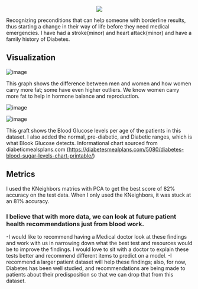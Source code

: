 <p align = "center"> 
  <img src = "https://github.com/Luz-Dobbins/Metabolic-Syndrome/assets/123646377/4bcee078-cc77-454d-87bd-b76cef59c8e5.png">
</p>

Recognizing preconditions that can help someone with borderline results, thus starting a change in their way of life before they need medical emergencies. I have had a stroke(minor) and heart attack(minor) and have a family history of Diabetes.


## Visualization

![image](https://user-images.githubusercontent.com/123646377/230627462-3d703e31-9702-44e9-af9b-96627a33154e.png)

This graph shows the difference between men and women and how women carry more fat; some have even higher outliers. We know women carry more fat to help in hormone balance and reproduction.

![image](https://user-images.githubusercontent.com/123646377/230627686-c2b4bedd-8ad4-43b8-be02-65e2918698e6.png)

![image](https://user-images.githubusercontent.com/123646377/230627902-7dfa3636-8cd5-43dd-b904-3211c3273d3f.png)


This graft shows the Blood Glucose levels per age of the patients in this dataset. I also added the normal, pre-diabetic, and Diabetic ranges, which is what Blook Glucose detects.
Informational chart sourced from diabeticmealsplans.com (https://diabetesmealplans.com/5080/diabetes-blood-sugar-levels-chart-printable/)

## Metrics
I used the KNeighbors matrics with PCA to get the best score of 82% accuracy on the test data. When I only used the KNeighbors, it was stuck at an 81% accuracy.

### I believe that with more data, we can look at future patient health recommendations just from blood work. 
-I would like to recommend having a Medical doctor look at these findings and work with us in narrowing down what the best test and resources would be to improve the findings. I would love to sit with a doctor to explain these tests better and recommend different items to predict on a model.
-I recommend a larger patient dataset will help these findings; also, for now, Diabetes has been well studied, and recommendations are being made to patients about their predisposition so that we can drop that from this dataset.

